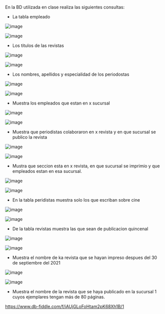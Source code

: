 En la BD utilizada en clase realiza las siguientes consultas:

* La tabla empleado
 
![image](https://user-images.githubusercontent.com/102439883/172027443-07df4f52-9922-484b-a1e0-5c6e7f30115c.png)

![image](https://user-images.githubusercontent.com/102439883/172027451-10cf3b43-6142-4114-ae9d-476223a69351.png)

* Los titulos de las revistas

![image](https://user-images.githubusercontent.com/102439883/172027592-0712d339-c983-4cca-b9e2-50b967b964cf.png)

![image](https://user-images.githubusercontent.com/102439883/172027621-c5d02f40-44af-49b1-8b42-95e22ced6598.png)

* Los nombres, apellidos y especialidad de los periodostas

![image](https://user-images.githubusercontent.com/102439883/172027703-0c0920f6-7671-4cc2-bc94-bf79bc6bab90.png)

![image](https://user-images.githubusercontent.com/102439883/172027725-905abe7b-a809-45ab-9e8f-37929aa9b0fc.png)

* Muestra los empleados que estan en x sucursal

![image](https://user-images.githubusercontent.com/102439883/172028153-3c2fa48c-2881-4063-96a1-2336e02ccff1.png)

![image](https://user-images.githubusercontent.com/102439883/172028166-6f03d87b-0a19-4ba2-b9b5-ffaf70734176.png)


* Muestra que periodistas colaboraron en x revista y en que sucursal se publico la revista

![image](https://user-images.githubusercontent.com/102439883/172029554-1964de00-bf16-4c5e-a7c6-a242aa4606da.png)

![image](https://user-images.githubusercontent.com/102439883/172029574-6a5c7251-0160-4388-a1f2-b418ba119e7f.png)

* Mustra que seccion esta en x revista, en que sucursal se imprimio y que empleados estan en esa sucursal.

![image](https://user-images.githubusercontent.com/102439883/172454017-3e04d4b2-8c61-47a6-b815-770ccda9588e.png)

![image](https://user-images.githubusercontent.com/102439883/172454160-0eac933b-3cc9-424c-900f-732f49336b14.png)

* En la tabla peridistas muestra solo los que escriban sobre cine

![image](https://user-images.githubusercontent.com/102439883/172456382-a8c54587-a234-41a8-be7d-84e756889fc7.png)

![image](https://user-images.githubusercontent.com/102439883/172456449-8d542374-d2fd-44b1-a799-a9e53e91e9dd.png)

* De la tabla revistas muestra las que sean de publicacion quincenal

![image](https://user-images.githubusercontent.com/102439883/172458947-6d920628-2232-41f9-b30e-e5e277891ccb.png)

![image](https://user-images.githubusercontent.com/102439883/172458992-6b646309-5006-46a1-b38f-95b04c0dc51f.png)

* Muestra el nombre de ka revista que se hayan impreso despues del 30 de septiembre del 2021

![image](https://user-images.githubusercontent.com/102439883/172461587-0e1c9815-de51-44f3-956f-8175e8bc94f7.png)

![image](https://user-images.githubusercontent.com/102439883/172461634-d785101f-ba89-4474-a669-8e6cb392c8b2.png)

* Muestra el nombre de la revista que se haya publicado en la sucursal 1 cuyos ejemplares tengan más de 80 páginas.

https://www.db-fiddle.com/f/iAUjGLoFoHtam2pK68Xh1B/1

